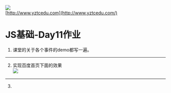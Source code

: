 ![](http://www.yztcedu.com/images/logo.png)     
[http://www.yztcedu.com](http://www.yztcedu.com/)  
# JS基础-Day11作业
1. 课堂的关于各个事件的demo都写一遍。

---
2. 实现百度首页下面的效果   
![](http://o7cqr8cfk.bkt.clouddn.com/16-12-11/93900638-file_1481469314280_61e6.gif)

---
3. 